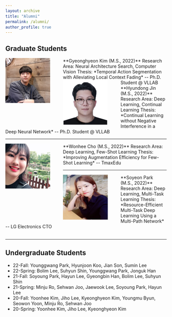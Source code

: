 ```yaml
---
layout: archive
title: "Alumni"
permalink: /alumni/
author_profile: true
---
```


## Graduate Students

<img src='/images/Gyeonghyeon Kim.png' width="140" align="left" style="margin-right:40px">
**Gyeonghyeon Kim (M.S., 2022)**     
Research Area: Neural Architecture Search, Computer Vision             
Thesis: *Temporal Action Segmentation with Alleviating Local Context Fading*       
-- Ph.D. Student @ VLLAB


<img src='/images/Hyundong Jin3.png' width="140" align="left" style="margin-right:40px">
**Hyundong Jin (M.S., 2022)**     
Research Area: Deep Learning, Continual Learning             
Thesis: *Continual Learning without Negative Interference in a Deep Neural Network*       
-- Ph.D. Student @ VLLAB

-----
<img src='/images/wonhee300.jpg' width="140" align="left" style="margin-right:40px">
**Wonhee Cho (M.S., 2022)**      
Research Area: Deep Learning, Few-Shot Learning       
Thesis: *Improving Augmentation Efficiency for Few-Shot Learning*       
-- TmaxEdu

----
<img src='/images/Soyeon Park.jpg' width="140" align="left" style="margin-right:40px"> 
**Soyeon Park (M.S., 2022)**      
Research Area: Deep Learning, Multi-Task Learning       
Thesis: *Resource-Efficient Multi-Task Deep Learning Using a Multi-Path Network*       
-- LG Electronics CTO       <br><br>


-----
## Undergraduate Students

* 22-Fall: Younggwang Park, Hyunjoon Koo, Jian Son, Sumin Lee
* 22-Spring: Bolim Lee, Suhyun Shin, Younggwang Park, Jonguk Han
* 21-Fall: Soyoung Park, Hayun Lee, Gyeongbin Han, Bolim Lee, Suhyun Shin
* 21-Spring: Minju Ro, Sehwan Joo, Jaewook Lee, Soyoung Park, Hayun Lee
* 20-Fall: Yoonhee Kim, Jiho Lee, Kyeonghyeon Kim, Youngmu Byun, Seowon Yoon, Minju Ro, Sehwan Joo
* 20-Spring: Yoonhee Kim, Jiho Lee, Kyeonghyeon Kim
